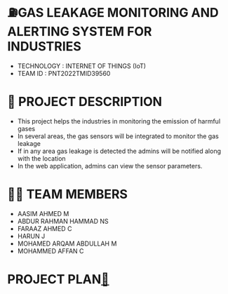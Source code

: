 
# **⛽GAS LEAKAGE MONITORING AND ALERTING SYSTEM FOR INDUSTRIES**

- TECHNOLOGY : INTERNET OF THINGS (IoT)
- TEAM ID : PNT2022TMID39560

# **📒 PROJECT DESCRIPTION**
- This project helps the industries in monitoring the emission of harmful gases
- In several areas, the gas sensors will be integrated to monitor the gas leakage
- If in any area gas leakage is detected the admins will be notified along with the location
- In the web application, admins can view the sensor parameters.

# **👨‍💻 TEAM MEMBERS**
- AASIM AHMED M
- ABDUR RAHMAN HAMMAD NS
- FARAAZ AHMED C
- HARUN J
- MOHAMED ARQAM ABDULLAH M
- MOHAMMED AFFAN C

# **PROJECT PLAN**[📖](https://drive.google.com/file/d/1JGdRjevCCdO0Ld6N2eW2PblcOMvUsp8h/view?usp=sharing)
